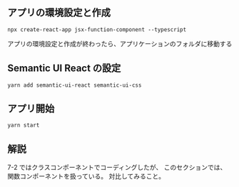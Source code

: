

## アプリの環境設定と作成

```shell script
npx create-react-app jsx-function-component --typescript
```

アプリの環境設定と作成が終わったら、アプリケーションのフォルダに移動する

## Semantic UI React の設定
```shell script
yarn add semantic-ui-react semantic-ui-css
```

## アプリ開始

```shell script
yarn start
```

## 解説

7-2 ではクラスコンポーネントでコーディングしたが、
このセクションでは、関数コンポーネントを扱っている。
対比してみること。
